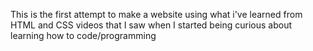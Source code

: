 This is the first attempt to make a website using what i've learned from HTML and CSS videos that I saw when I started being curious about learning how to code/programming
